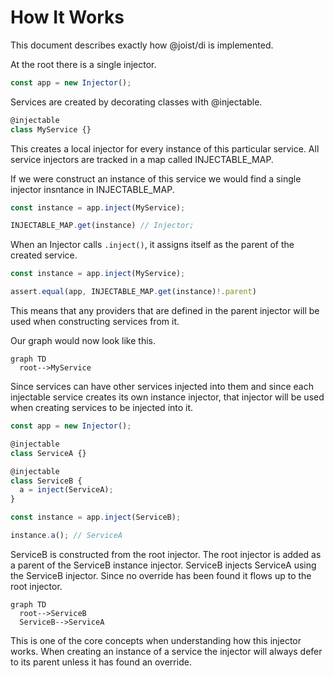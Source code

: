 # How It Works

This document describes exactly how @joist/di is implemented.

At the root there is a single injector.

```ts
const app = new Injector();
```

Services are created by decorating classes with @injectable.

```ts
@injectable
class MyService {}
```

This creates a local injector for every instance of this particular service. All service injectors are tracked in a map called INJECTABLE_MAP.

If we were construct an instance of this service we would find a single injector insntance in INJECTABLE_MAP.

```ts
const instance = app.inject(MyService);

INJECTABLE_MAP.get(instance) // Injector;
```

When an Injector calls `.inject()`, it assigns itself as the parent of the created service.

```ts
const instance = app.inject(MyService);

assert.equal(app, INJECTABLE_MAP.get(instance)!.parent)
```

This means that any providers that are defined in the parent injector will be used when constructing services from it.

Our graph would now look like this.

```mermaid
graph TD
  root-->MyService
```
Since services can have other services injected into them and since each injectable service creates its own instance injector, that injector will be used when creating services to be injected into it.

```ts
const app = new Injector();

@injectable
class ServiceA {}

@injectable
class ServiceB {
  a = inject(ServiceA);
}

const instance = app.inject(ServiceB);

instance.a(); // ServiceA
```
ServiceB is constructed from the root injector. 
The root injector is added as a parent of the ServiceB instance injector.
ServiceB injects ServiceA using the ServiceB injector. Since no override has been found it flows up to the root injector.

```mermaid
graph TD
  root-->ServiceB
  ServiceB-->ServiceA
```
This is one of the core concepts when understanding how this injector works. 
When creating an instance of a service the injector will always defer to its parent unless it has found an override.
